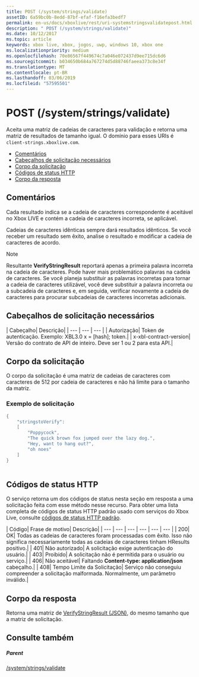 ```yaml
---
title: POST (/system/strings/validate)
assetID: 6a59bc0b-8edd-87bf-efaf-f16efa3bedf7
permalink: en-us/docs/xboxlive/rest/uri-systemstringsvalidatepost.html
description: " POST (/system/strings/validate)"
ms.date: 10/12/2017
ms.topic: article
keywords: xbox live, xbox, jogos, uwp, windows 10, xbox one
ms.localizationpriority: medium
ms.openlocfilehash: 70e86567f449674c7a046e072437d9ee715dc6d6
ms.sourcegitcommit: b034650b684a767274d5d88746faeea373c8e34f
ms.translationtype: MT
ms.contentlocale: pt-BR
ms.lasthandoff: 03/06/2019
ms.locfileid: "57595501"
---
```

# <a name="post-systemstringsvalidate"></a>POST (/system/strings/validate)
Aceita uma matriz de cadeias de caracteres para validação e retorna uma matriz de resultados de tamanho igual. O domínio para esses URIs é `client-strings.xboxlive.com`.
 
  * [Comentários](#ID4EV)
  * [Cabeçalhos de solicitação necessários](#ID4EIB)
  * [Corpo da solicitação](#ID4ELC)
  * [Códigos de status HTTP](#ID4E4C)
  * [Corpo da resposta](#ID4ETF)
 
<a id="ID4EV"></a>

 
## <a name="remarks"></a>Comentários
 
Cada resultado indica se a cadeia de caracteres correspondente é aceitável no Xbox LIVE e contém a cadeia de caracteres incorreta, se aplicável.
 
Cadeias de caracteres idênticas sempre dará resultados idênticos. Se você receber um resultado sem êxito, analise o resultado e modificar a cadeia de caracteres de acordo.
 
 

> [!NOTE] 
> Resultante <b>VerifyStringResult</b> reportará apenas a primeira palavra incorreta na cadeia de caracteres. Pode haver mais problemático palavras na cadeia de caracteres. Se você planeja substituir as palavras incorretas para tornar a cadeia de caracteres utilizável, você deve substituir a palavra incorreta ou a subcadeia de caracteres e, em seguida, verificar novamente a cadeia de caracteres para procurar subcadeias de caracteres incorretas adicionais.  

 
  
<a id="ID4EIB"></a>

 
## <a name="required-request-headers"></a>Cabeçalhos de solicitação necessários
 
| Cabeçalho| Descrição| 
| --- | --- | --- | 
| Autorização| Token de autenticação. Exemplo: XBL3.0 x = [hash]; token.| 
| x-xbl-contract-version| Versão do contrato de API de inteiro. Deve ser 1 ou 2 para esta API.| 
  
<a id="ID4ELC"></a>

 
## <a name="request-body"></a>Corpo da solicitação
 
O corpo da solicitação é uma matriz de cadeias de caracteres com caracteres de 512 por cadeia de caracteres e não há limite para o tamanho da matriz.
 
<a id="ID4ETC"></a>

 
### <a name="sample-request"></a>Exemplo de solicitação
 

```cpp
{
    "stringstoVerify":
    [
        "Poppycock",
        "The quick brown fox jumped over the lazy dog.",
        "Hey, want to hang out?",
        "oh noes"
    ]
}
      
```

   
<a id="ID4E4C"></a>

 
## <a name="http-status-codes"></a>Códigos de status HTTP
 
O serviço retorna um dos códigos de status nesta seção em resposta a uma solicitação feita com esse método nesse recurso. Para obter uma lista completa de códigos de status HTTP padrão usado com serviços do Xbox Live, consulte [códigos de status HTTP padrão](../../additional/httpstatuscodes.md).
 
| Código| Frase de motivo| Descrição| 
| --- | --- | --- | --- | --- | --- | 
| 200| OK| Todas as cadeias de caracteres foram processadas com êxito. Isso não significa necessariamente todas as cadeias de caracteres tinham HResults positivo.| 
| 401| Não autorizado| A solicitação exige autenticação do usuário.| 
| 403| Proibido| A solicitação não é permitida para o usuário ou serviço.| 
| 406| Não aceitável| Faltando <b>Content-type: application/json</b> cabeçalho.| 
| 408| Tempo Limite da Solicitação| Serviço não conseguiu compreender a solicitação malformada. Normalmente, um parâmetro inválido.| 
  
<a id="ID4ETF"></a>

 
## <a name="response-body"></a>Corpo da resposta
 
Retorna uma matriz de [VerifyStringResult (JSON)](../../json/json-verifystringresult.md), do mesmo tamanho que a matriz de solicitação.
  
<a id="ID4EAG"></a>

 
## <a name="see-also"></a>Consulte também
 
<a id="ID4ECG"></a>

 
##### <a name="parent"></a>Parent 

[/system/strings/validate](uri-systemstringsvalidate.md)

   